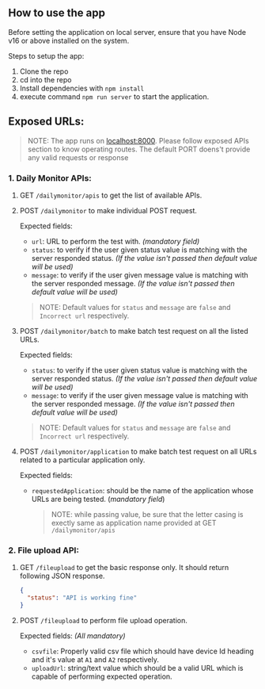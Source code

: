 ## **How to use the app**

Before setting the application on local server, ensure that you have Node v16 or above installed on the system.

Steps to setup the app:

1. Clone the repo
2. cd into the repo
3. Install dependencies with `npm install`
4. execute command `npm run server` to start the application.

## **Exposed URLs:**

> NOTE: The app runs on [localhost:8000](http://localhost:8000/). Please follow exposed APIs section to know operating routes. The default PORT doens't provide any valid requests or response

### **1. Daily Monitor APIs:**

1. GET `/dailymonitor/apis` to get the list of available APIs.
2. POST `/dailymonitor` to make individual POST request.

   Expected fields:

   - `url`: URL to perform the test with. _(mandatory field)_
   - `status`: to verify if the user given status value is matching with the server responded status. _(If the value isn't passed then default value will be used)_
   - `message`: to verify if the user given message value is matching with the server responded message. _(If the value isn't passed then default value will be used)_

   > NOTE: Default values for `status` and `message` are `false` and `Incorrect url` respectively.

3. POST `/dailymonitor/batch` to make batch test request on all the listed URLs.

   Expected fields:

   - `status`: to verify if the user given status value is matching with the server responded status. _(If the value isn't passed then default value will be used)_
   - `message`: to verify if the user given message value is matching with the server responded message. _(If the value isn't passed then default value will be used)_

   > NOTE: Default values for `status` and `message` are `false` and `Incorrect url` respectively.

4. POST `/dailymonitor/application` to make batch test request on all URLs related to a particular application only.

   Expected fields:

   - `requestedApplication`: should be the name of the application whose URLs are being tested. (_mandatory field_)
     > NOTE: while passing value, be sure that the letter casing is exectly same as application name provided at GET `/dailymonitor/apis`

### **2. File upload API:**

1.  GET `/fileupload` to get the basic response only. It should return following JSON response.

    ```JSON
    {
      "status": "API is working fine"
    }
    ```

2.  POST `/fileupload` to perform file upload operation.

    Expected fields: _(All mandatory)_

    - `csvfile`: Properly valid csv file which should have device Id heading and it's value at `A1` and `A2` respectively.
    - `uploadUrl`: string/text value which should be a valid URL which is capable of performing expected operation.
